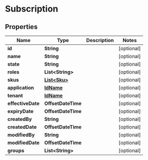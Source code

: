 

# Subscription


## Properties

| Name | Type | Description | Notes |
|------------ | ------------- | ------------- | -------------|
|**id** | **String** |  |  [optional] |
|**name** | **String** |  |  [optional] |
|**state** | **String** |  |  [optional] |
|**roles** | **List&lt;String&gt;** |  |  [optional] |
|**skus** | [**List&lt;Sku&gt;**](Sku.md) |  |  [optional] |
|**application** | [**IdName**](IdName.md) |  |  [optional] |
|**tenant** | [**IdName**](IdName.md) |  |  [optional] |
|**effectiveDate** | **OffsetDateTime** |  |  [optional] |
|**expiryDate** | **OffsetDateTime** |  |  [optional] |
|**createdBy** | **String** |  |  [optional] |
|**createdDate** | **OffsetDateTime** |  |  [optional] |
|**modifiedBy** | **String** |  |  [optional] |
|**modifiedDate** | **OffsetDateTime** |  |  [optional] |
|**groups** | **List&lt;String&gt;** |  |  [optional] |



